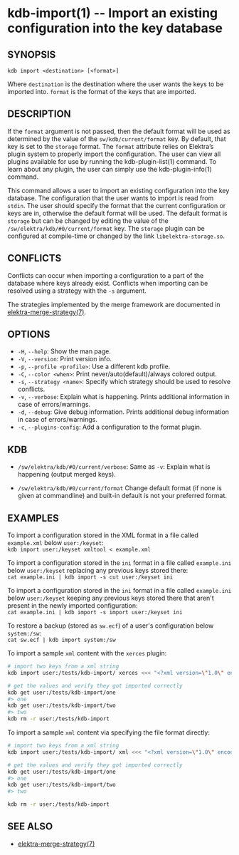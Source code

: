 # kdb-import(1) -- Import an existing configuration into the key database

## SYNOPSIS

`kdb import <destination> [<format>]`

Where `destination` is the destination where the user wants the keys to be imported into.
`format` is the format of the keys that are imported.

## DESCRIPTION

If the `format` argument is not passed, then the default format will be used as determined by the value of the `sw/kdb/current/format` key. By default, that key is set to the `storage` format.
The `format` attribute relies on Elektra’s plugin system to properly import the configuration. The user can view all plugins available for use by running the kdb-plugin-list(1) command. To learn about any plugin, the user can simply use the kdb-plugin-info(1) command.

This command allows a user to import an existing configuration into the key database.
The configuration that the user wants to import is read from `stdin`.
The user should specify the format that the current configuration or keys are in, otherwise the default format will be used.
The default format is `storage` but can be changed by editing the value of the `/sw/elektra/kdb/#0/current/format` key.
The `storage` plugin can be configured at compile-time or changed by the link `libelektra-storage.so`.

## CONFLICTS

Conflicts can occur when importing a configuration to a part of the database where keys already exist.
Conflicts when importing can be resolved using a strategy with the `-s` argument.

The strategies implemented by the merge framework are documented in
[elektra-merge-strategy(7)](elektra-merge-strategy.md).

## OPTIONS

- `-H`, `--help`:
  Show the man page.
- `-V`, `--version`:
  Print version info.
- `-p`, `--profile <profile>`:
  Use a different kdb profile.
- `-C`, `--color <when>`:
  Print never/auto(default)/always colored output.
- `-s`, `--strategy <name>`:
  Specify which strategy should be used to resolve conflicts.
- `-v`, `--verbose`:
  Explain what is happening. Prints additional information in case of errors/warnings.
- `-d`, `--debug`:
  Give debug information. Prints additional debug information in case of errors/warnings.
- `-c`, `--plugins-config`:
  Add a configuration to the format plugin.

## KDB

- `/sw/elektra/kdb/#0/current/verbose`:
  Same as `-v`: Explain what is happening (output merged keys).

- `/sw/elektra/kdb/#0/current/format`
  Change default format (if none is given at commandline) and built-in default is not your preferred format.

## EXAMPLES

To import a configuration stored in the XML format in a file called `example.xml` below `user:/keyset`:<br>
`kdb import user:/keyset xmltool < example.xml`

To import a configuration stored in the `ini` format in a file called `example.ini` below `user:/keyset` replacing any previous keys stored there:<br>
`cat example.ini | kdb import -s cut user:/keyset ini`

To import a configuration stored in the `ini` format in a file called `example.ini` below `user:/keyset` keeping any previous keys stored there that aren't present in the newly imported configuration:<br>
`cat example.ini | kdb import -s import user:/keyset ini`

To restore a backup (stored as `sw.ecf`) of a user's configuration below `system:/sw`:<br>
`cat sw.ecf | kdb import system:/sw`

To import a sample `xml` content with the `xerces` plugin:

```sh
# import two keys from a xml string
kdb import user:/tests/kdb-import/ xerces <<< "<?xml version=\"1.0\" encoding=\"UTF-8\" standalone=\"no\" ?><kdb-import><one>one</one><two>two</two></kdb-import>"

# get the values and verify they got imported correctly
kdb get user:/tests/kdb-import/one
#> one
kdb get user:/tests/kdb-import/two
#> two
kdb rm -r user:/tests/kdb-import
```

To import a sample `xml` content via specifying the file format directly:

```sh
# import two keys from a xml string
kdb import user:/tests/kdb-import/ xml <<< "<?xml version=\"1.0\" encoding=\"UTF-8\" standalone=\"no\" ?><kdb-import><one>one</one><two>two</two></kdb-import>"

# get the values and verify they got imported correctly
kdb get user:/tests/kdb-import/one
#> one
kdb get user:/tests/kdb-import/two
#> two

kdb rm -r user:/tests/kdb-import
```

## SEE ALSO

- [elektra-merge-strategy(7)](elektra-merge-strategy.md)
